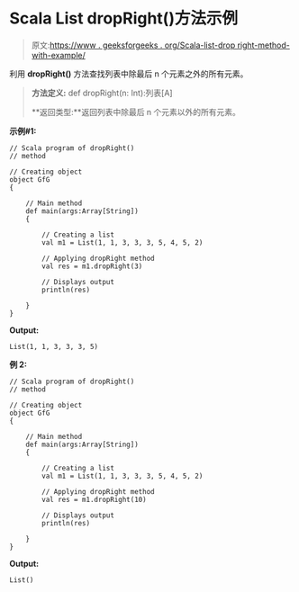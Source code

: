 # Scala List dropRight()方法示例

> 原文:[https://www . geeksforgeeks . org/Scala-list-drop right-method-with-example/](https://www.geeksforgeeks.org/scala-list-dropright-method-with-example/)

利用 **dropRight()** 方法查找列表中除最后 n 个元素之外的所有元素。

> **方法定义:** def dropRight(n: Int):列表[A]
> 
> **返回类型:**返回列表中除最后 n 个元素以外的所有元素。

**示例#1:**

```
// Scala program of dropRight()
// method

// Creating object
object GfG
{ 

    // Main method
    def main(args:Array[String])
    {

        // Creating a list
        val m1 = List(1, 1, 3, 3, 3, 5, 4, 5, 2)

        // Applying dropRight method
        val res = m1.dropRight(3)

        // Displays output
        println(res)

    }
}
```

**Output:**

```
List(1, 1, 3, 3, 3, 5)

```

**例 2:**

```
// Scala program of dropRight()
// method

// Creating object
object GfG
{ 

    // Main method
    def main(args:Array[String])
    {

        // Creating a list
        val m1 = List(1, 1, 3, 3, 3, 5, 4, 5, 2)

        // Applying dropRight method
        val res = m1.dropRight(10)

        // Displays output
        println(res)

    }
}
```

**Output:**

```
List()

```